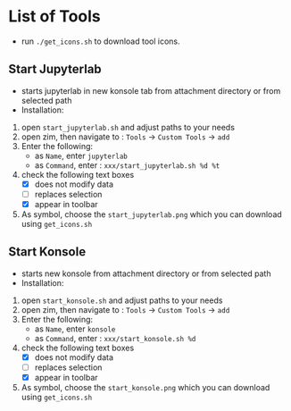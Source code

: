 # List of Tools

* run `./get_icons.sh` to download tool icons.


## Start Jupyterlab


* starts jupyterlab in new konsole tab from attachment directory or from selected path
* Installation:
1. open `start_jupyterlab.sh` and adjust paths to your needs
2.  open zim, then navigate to : `Tools` -> `Custom Tools` -> `add`
3. Enter the following:
    * as `Name`, enter `jupyterlab`
    *  as `Command`, enter : `xxx/start_jupyterlab.sh %d %t`
4. check the following text boxes
    * [x] does not modify data
    * [ ] replaces selection
    * [x] appear in toolbar
5. As symbol, choose the `start_jupyterlab.png` which you can download using `get_icons.sh`

## Start Konsole

* starts new konsole from attachment directory or from selected path
* Installation:
1. open `start_konsole.sh` and adjust paths to your needs
2.  open zim, then navigate to : `Tools` -> `Custom Tools` -> `add`
3. Enter the following:
    * as `Name`, enter `konsole`
    *  as `Command`, enter : `xxx/start_konsole.sh %d`
4. check the following text boxes
    * [x] does not modify data
    * [ ] replaces selection
    * [x] appear in toolbar
5. As symbol, choose the `start_konsole.png` which you can download using `get_icons.sh`

